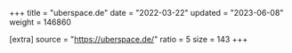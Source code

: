 +++
title = "uberspace.de"
date = "2022-03-22"
updated = "2023-06-08"
weight = 146860

[extra]
source = "https://uberspace.de/"
ratio = 5
size = 143
+++
